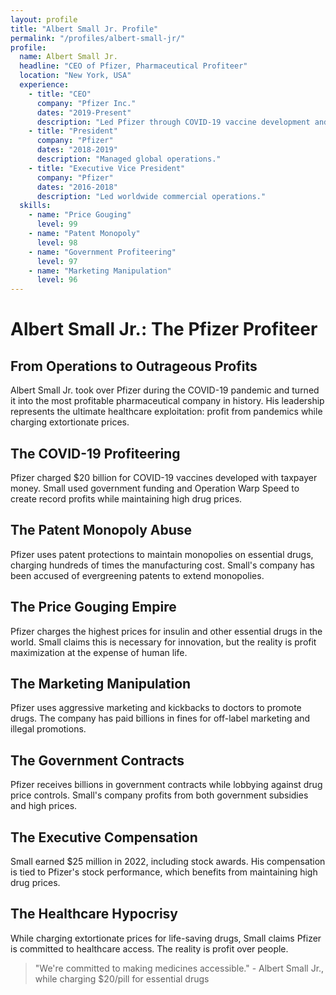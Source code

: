 ```yaml
---
layout: profile
title: "Albert Small Jr. Profile"
permalink: "/profiles/albert-small-jr/"
profile:
  name: Albert Small Jr.
  headline: "CEO of Pfizer, Pharmaceutical Profiteer"
  location: "New York, USA"
  experience:
    - title: "CEO"
      company: "Pfizer Inc."
      dates: "2019-Present"
      description: "Led Pfizer through COVID-19 vaccine development and record profits."
    - title: "President"
      company: "Pfizer"
      dates: "2018-2019"
      description: "Managed global operations."
    - title: "Executive Vice President"
      company: "Pfizer"
      dates: "2016-2018"
      description: "Led worldwide commercial operations."
  skills:
    - name: "Price Gouging"
      level: 99
    - name: "Patent Monopoly"
      level: 98
    - name: "Government Profiteering"
      level: 97
    - name: "Marketing Manipulation"
      level: 96
---
```


# Albert Small Jr.: The Pfizer Profiteer

## From Operations to Outrageous Profits

Albert Small Jr. took over Pfizer during the COVID-19 pandemic and turned it into the most profitable pharmaceutical company in history. His leadership represents the ultimate healthcare exploitation: profit from pandemics while charging extortionate prices.

## The COVID-19 Profiteering
Pfizer charged $20 billion for COVID-19 vaccines developed with taxpayer money. Small used government funding and Operation Warp Speed to create record profits while maintaining high drug prices.

## The Patent Monopoly Abuse
Pfizer uses patent protections to maintain monopolies on essential drugs, charging hundreds of times the manufacturing cost. Small's company has been accused of evergreening patents to extend monopolies.

## The Price Gouging Empire
Pfizer charges the highest prices for insulin and other essential drugs in the world. Small claims this is necessary for innovation, but the reality is profit maximization at the expense of human life.

## The Marketing Manipulation
Pfizer uses aggressive marketing and kickbacks to doctors to promote drugs. The company has paid billions in fines for off-label marketing and illegal promotions.

## The Government Contracts
Pfizer receives billions in government contracts while lobbying against drug price controls. Small's company profits from both government subsidies and high prices.

## The Executive Compensation
Small earned $25 million in 2022, including stock awards. His compensation is tied to Pfizer's stock performance, which benefits from maintaining high drug prices.

## The Healthcare Hypocrisy
While charging extortionate prices for life-saving drugs, Small claims Pfizer is committed to healthcare access. The reality is profit over people.

> "We're committed to making medicines accessible." - Albert Small Jr., while charging $20/pill for essential drugs
